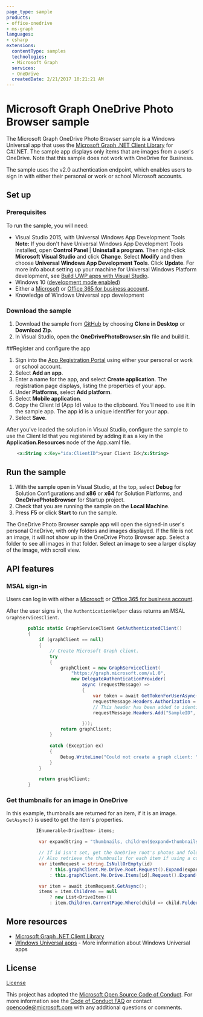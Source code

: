 ```yaml
---
page_type: sample
products:
- office-onedrive
- ms-graph
languages:
- csharp
extensions:
  contentType: samples
  technologies:
  - Microsoft Graph
  services:
  - OneDrive
  createdDate: 2/21/2017 10:21:21 AM
---
```

# Microsoft Graph OneDrive Photo Browser sample

The Microsoft Graph OneDrive Photo Browser sample is a Windows Universal app that uses the [Microsoft Graph .NET Client Library](https://github.com/microsoftgraph/msgraph-sdk-dotnet) for C#/.NET. 
The sample app displays only items that are images from a user's OneDrive. Note that this sample does not work with OneDrive for Business.

The sample uses the v2.0 authentication endpoint, which enables users to sign in with either their personal or work or school Microsoft accounts.


## Set up

### Prerequisites

To run the sample, you will need: 

* Visual Studio 2015, with Universal Windows App Development Tools **Note:** If you don't have Universal Windows App Development Tools installed, open **Control Panel** | **Uninstall a program**. Then right-click **Microsoft Visual Studio** and click **Change**. Select **Modify** and then choose **Universal Windows App Development Tools**. Click **Update**. For more info about setting up your machine for Universal Windows Platform development, see [Build UWP apps with Visual Studio](https://msdn.microsoft.com/en-us/library/windows/apps/dn609832.aspx).
* Windows 10 ([development mode enabled](https://msdn.microsoft.com/library/windows/apps/xaml/dn706236.aspx))
* Either a [Microsoft](www.outlook.com) or [Office 365 for business account](https://msdn.microsoft.com/en-us/office/office365/howto/setup-development-environment#bk_Office365Account).
* Knowledge of Windows Universal app development

### Download the sample

1. Download the sample from [GitHub](https://github.com/OneDrive/graph-sample-photobrowser-uwp) by choosing **Clone in Desktop** or **Download Zip**. 
2. In Visual Studio, open the **OneDrivePhotoBrowser.sln** file and build it.

##Register and configure the app

1. Sign into the [App Registration Portal](https://apps.dev.microsoft.com/) using either your personal or work or school account.  
2. Select **Add an app**.  
3. Enter a name for the app, and select **Create application**. The registration page displays, listing the properties of your app.  
4. Under **Platforms**, select **Add platform**.  
5. Select **Mobile application**.  
6. Copy the Client Id (App Id) value to the clipboard. You'll need to use it in the sample app. The app id is a unique identifier for your app.   
7. Select **Save**.  

After you've loaded the solution in Visual Studio, configure the sample to use the Client Id that you registered by adding it as a key in the **Application.Resources** node of the App.xaml file.

```xml
    <x:String x:Key="ida:ClientID">your Client Id</x:String>
```

## Run the sample

1. With the sample open in Visual Studio, at the top, select **Debug** for Solution Configurations and **x86** or **x64** for Solution Platforms, and **OneDrivePhotoBrowser** for Startup project. 
2. Check that you are running the sample on the **Local Machine**.
3. Press **F5** or click **Start** to run the sample.

The OneDrive Photo Browser sample app will open the signed-in user's personal OneDrive, with only folders and images displayed. If the file is not an image, it will not show up in the OneDrive Photo Browser app. Select a folder to see all images in that folder. Select an image to see a larger display of the image, with scroll view.


## API features

### MSAL sign-in

Users can log in with either a [Microsoft](www.outlook.com) or [Office 365 for business account](https://msdn.microsoft.com/en-us/office/office365/howto/setup-development-environment#bk_Office365Account).

After the user signs in, the `AuthenticationHelper` class returns an MSAL `GraphServicesClient`.

```csharp
        public static GraphServiceClient GetAuthenticatedClient()
        {
            if (graphClient == null)
            {
                // Create Microsoft Graph client.
                try
                {
                    graphClient = new GraphServiceClient(
                        "https://graph.microsoft.com/v1.0",
                        new DelegateAuthenticationProvider(
                            async (requestMessage) =>
                            {
                                var token = await GetTokenForUserAsync();
                                requestMessage.Headers.Authorization = new AuthenticationHeaderValue("bearer", token);
                                // This header has been added to identify our sample in the Microsoft Graph service.  If extracting this code for your project please remove.
                                requestMessage.Headers.Add("SampleID", "uwp-csharp-photobrowser-sample");

                            }));
                    return graphClient;
                }

                catch (Exception ex)
                {
                    Debug.WriteLine("Could not create a graph client: " + ex.Message);
                }
            }

            return graphClient;
        }
```

### Get thumbnails for an image in OneDrive

In this example, thumbnails are returned for an item, if it is an image. `GetAsync()` is used to get the item's properties.

```csharp
           IEnumerable<DriveItem> items;

            var expandString = "thumbnails, children($expand=thumbnails)";

            // If id isn't set, get the OneDrive root's photos and folders. Otherwise, get those for the specified item ID.
            // Also retrieve the thumbnails for each item if using a consumer client.
            var itemRequest = string.IsNullOrEmpty(id)
                ? this.graphClient.Me.Drive.Root.Request().Expand(expandString)
                : this.graphClient.Me.Drive.Items[id].Request().Expand(expandString);

            var item = await itemRequest.GetAsync();
            items = item.Children == null
                ? new List<DriveItem>()
                : item.Children.CurrentPage.Where(child => child.Folder != null || child.Image != null);
```

## More resources

* [Microsoft Graph .NET Client Library](https://github.com/microsoftgraph/msgraph-sdk-dotnet)
* [Windows Universal apps](https://msdn.microsoft.com/en-us/library/windows/apps/dn726767.aspx) - More information about Windows Universal apps

## License

[License](LICENSE.txt)

This project has adopted the [Microsoft Open Source Code of Conduct](https://opensource.microsoft.com/codeofconduct/). For more information see the [Code of Conduct FAQ](https://opensource.microsoft.com/codeofconduct/faq/) or contact [opencode@microsoft.com](mailto:opencode@microsoft.com) with any additional questions or comments.
